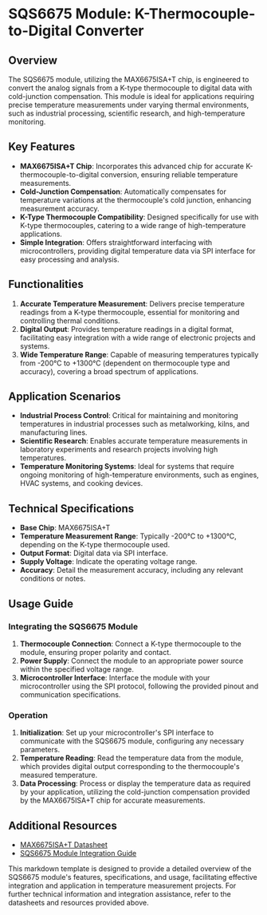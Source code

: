 # SQS6675 Module: K-Thermocouple-to-Digital Converter

## Overview

The SQS6675 module, utilizing the MAX6675ISA+T chip, is engineered to convert the analog signals from a K-type thermocouple to digital data with cold-junction compensation. This module is ideal for applications requiring precise temperature measurements under varying thermal environments, such as industrial processing, scientific research, and high-temperature monitoring.

## Key Features

- **MAX6675ISA+T Chip**: Incorporates this advanced chip for accurate K-thermocouple-to-digital conversion, ensuring reliable temperature measurements.
- **Cold-Junction Compensation**: Automatically compensates for temperature variations at the thermocouple's cold junction, enhancing measurement accuracy.
- **K-Type Thermocouple Compatibility**: Designed specifically for use with K-type thermocouples, catering to a wide range of high-temperature applications.
- **Simple Integration**: Offers straightforward interfacing with microcontrollers, providing digital temperature data via SPI interface for easy processing and analysis.

## Functionalities

1. **Accurate Temperature Measurement**: Delivers precise temperature readings from a K-type thermocouple, essential for monitoring and controlling thermal conditions.
2. **Digital Output**: Provides temperature readings in a digital format, facilitating easy integration with a wide range of electronic projects and systems.
3. **Wide Temperature Range**: Capable of measuring temperatures typically from -200°C to +1300°C (dependent on thermocouple type and accuracy), covering a broad spectrum of applications.

## Application Scenarios

- **Industrial Process Control**: Critical for maintaining and monitoring temperatures in industrial processes such as metalworking, kilns, and manufacturing lines.
- **Scientific Research**: Enables accurate temperature measurements in laboratory experiments and research projects involving high temperatures.
- **Temperature Monitoring Systems**: Ideal for systems that require ongoing monitoring of high-temperature environments, such as engines, HVAC systems, and cooking devices.

## Technical Specifications

- **Base Chip**: MAX6675ISA+T
- **Temperature Measurement Range**: Typically -200°C to +1300°C, depending on the K-type thermocouple used.
- **Output Format**: Digital data via SPI interface.
- **Supply Voltage**: Indicate the operating voltage range.
- **Accuracy**: Detail the measurement accuracy, including any relevant conditions or notes.

## Usage Guide

### Integrating the SQS6675 Module

1. **Thermocouple Connection**: Connect a K-type thermocouple to the module, ensuring proper polarity and contact.
2. **Power Supply**: Connect the module to an appropriate power source within the specified voltage range.
3. **Microcontroller Interface**: Interface the module with your microcontroller using the SPI protocol, following the provided pinout and communication specifications.

### Operation

1. **Initialization**: Set up your microcontroller's SPI interface to communicate with the SQS6675 module, configuring any necessary parameters.
2. **Temperature Reading**: Read the temperature data from the module, which provides digital output corresponding to the thermocouple's measured temperature.
3. **Data Processing**: Process or display the temperature data as required by your application, utilizing the cold-junction compensation provided by the MAX6675ISA+T chip for accurate measurements.

## Additional Resources

- [MAX6675ISA+T Datasheet](https://www.example.com/MAX6675ISA+T-datasheet "Datasheet for the MAX6675ISA+T chip")
- [SQS6675 Module Integration Guide](https://www.example.com/SQS6675-integration-guide "Guide for integrating the SQS6675 module into systems")

This markdown template is designed to provide a detailed overview of the SQS6675 module's features, specifications, and usage, facilitating effective integration and application in temperature measurement projects. For further technical information and integration assistance, refer to the datasheets and resources provided above.
